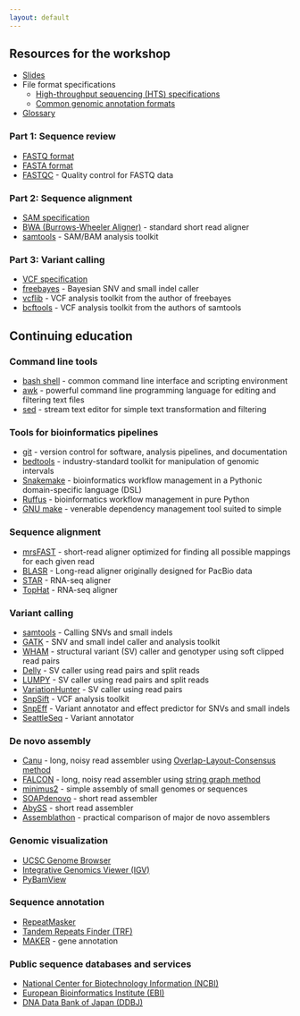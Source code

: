 ```yaml
---
layout: default
---
```


## Resources for the workshop

  * [Slides](slides/index.html)
  * File format specifications
    * [High-throughput sequencing (HTS) specifications](http://samtools.github.io/hts-specs/)
    * [Common genomic annotation formats](http://genome.ucsc.edu/FAQ/FAQformat.html)
  * [Glossary](glossary.html)

### Part 1: Sequence review

  * [FASTQ format](http://maq.sourceforge.net/fastq.shtml)
  * [FASTA format](http://genetics.bwh.harvard.edu/pph/FASTA.html)
  * [FASTQC](http://www.bioinformatics.babraham.ac.uk/projects/fastqc/) - Quality control for FASTQ data

### Part 2: Sequence alignment

  * [SAM specification](http://samtools.github.io/hts-specs/SAMv1.pdf)
  * [BWA (Burrows-Wheeler Aligner)](http://bio-bwa.sourceforge.net/) - standard short read aligner
  * [samtools](http://www.htslib.org/) - SAM/BAM analysis toolkit

### Part 3: Variant calling

  * [VCF specification](http://samtools.github.io/hts-specs/VCFv4.3.pdf)
  * [freebayes](https://github.com/ekg/freebayes) - Bayesian SNV and small indel caller
  * [vcflib](https://github.com/vcflib/vcflib) - VCF analysis toolkit from the author of freebayes
  * [bcftools](https://samtools.github.io/bcftools/) - VCF analysis toolkit from the authors of samtools

## Continuing education

### Command line tools

  * [bash shell](http://tiswww.case.edu/php/chet/bash/bashref.html) - common command line interface and scripting environment
  * [awk](https://www.gnu.org/software/gawk/manual/html_node/index.html) - powerful command line programming language for editing and filtering text files
  * [sed](https://www.gnu.org/software/sed/manual/sed.html) - stream text editor for simple text transformation and filtering

### Tools for bioinformatics pipelines

  * [git](https://git-scm.com/) - version control for software, analysis pipelines, and documentation
  * [bedtools](http://bedtools.readthedocs.org/en/latest/) - industry-standard toolkit for manipulation of genomic intervals
  * [Snakemake](https://bitbucket.org/snakemake/snakemake/wiki/Home) - bioinformatics workflow management in a Pythonic domain-specific language (DSL)
  * [Ruffus](http://www.ruffus.org.uk/) - bioinformatics workflow management in pure Python
  * [GNU make](https://www.gnu.org/software/make/manual/make.html) - venerable dependency management tool suited to simple

### Sequence alignment

  * [mrsFAST](http://sfu-compbio.github.io/mrsfast/) - short-read aligner optimized for finding all possible mappings for each given read
  * [BLASR](https://github.com/PacificBiosciences/blasr) - Long-read aligner originally designed for PacBio data
  * [STAR](https://github.com/alexdobin/STAR) - RNA-seq aligner
  * [TopHat](https://ccb.jhu.edu/software/tophat/index.shtml) - RNA-seq aligner

### Variant calling

  * [samtools](http://www.htslib.org/workflow/#mapping_to_variant) - Calling SNVs and small indels
  * [GATK](https://www.broadinstitute.org/gatk/) - SNV and small indel caller and analysis toolkit
  * [WHAM](http://zeeev.github.io/wham/) - structural variant (SV) caller and genotyper using soft clipped read pairs
  * [Delly](https://github.com/tobiasrausch/delly) - SV caller using read pairs and split reads
  * [LUMPY](https://github.com/arq5x/lumpy-sv) - SV caller using read pairs and split reads
  * [VariationHunter](http://variationhunter.sourceforge.net/Home) - SV caller using read pairs
  * [SnpSift](http://snpeff.sourceforge.net/SnpSift.html) - VCF analysis toolkit
  * [SnpEff](http://snpeff.sourceforge.net/) - Variant annotator and effect predictor for SNVs and small indels
  * [SeattleSeq](http://snp.gs.washington.edu/SeattleSeqAnnotation138/) - Variant annotator

### De novo assembly

  * [Canu](http://canu.readthedocs.org/en/stable/) - long, noisy read assembler using [Overlap-Layout-Consensus method](http://gcat.davidson.edu/phast/olc.html)
  * [FALCON](https://github.com/PacificBiosciences/FALCON) - long, noisy read assembler using [string graph method](http://bioinformatics.oxfordjournals.org/content/21/suppl_2/ii79.full.pdf)
  * [minimus2](http://amos.sourceforge.net/wiki/index.php/Minimus2) - simple assembly of small genomes or sequences
  * [SOAPdenovo](http://soap.genomics.org.cn/soapdenovo.html) - short read assembler
  * [AbySS](https://github.com/bcgsc/abyss) - short read assembler
  * [Assemblathon](http://assemblathon.org/) - practical comparison of major de novo assemblers

### Genomic visualization

  * [UCSC Genome Browser](http://genome.ucsc.edu/)
  * [Integrative Genomics Viewer (IGV)](https://www.broadinstitute.org/igv/)
  * [PyBamView](http://melissagymrek.com/pybamview/)

### Sequence annotation

  * [RepeatMasker](http://www.repeatmasker.org/)
  * [Tandem Repeats Finder (TRF)](https://tandem.bu.edu/trf/trf.html)
  * [MAKER](http://www.yandell-lab.org/software/maker.html) - gene annotation

### Public sequence databases and services

  * [National Center for Biotechnology Information (NCBI)](http://www.ncbi.nlm.nih.gov/)
  * [European Bioinformatics Institute (EBI)](http://www.ebi.ac.uk/)
  * [DNA Data Bank of Japan (DDBJ)](http://www.ddbj.nig.ac.jp/)
